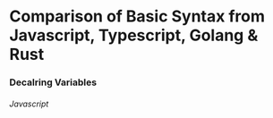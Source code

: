 # Comparison of Basic Syntax from Javascript, Typescript, Golang & Rust 

### Decalring Variables

###### Javascript 



